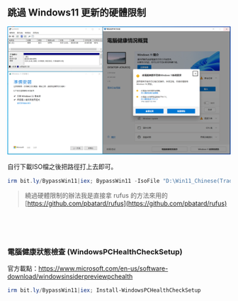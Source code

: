 ## 跳過 Windows11 更新的硬體限制
![](img/MBR_Check_s.png)


自行下載ISO檔之後把路徑打上去即可。

```ps1
irm bit.ly/BypassWin11|iex; BypassWin11 -IsoFile "D:\Win11_Chinese(Traditional)_x64v1.iso"
```

> 繞過硬體限制的辦法我是直接拿 rufus 的方法來用的  
> [https://github.com/pbatard/rufus](https://github.com/pbatard/rufus)

<br><br><br>



### 電腦健康狀態檢查 (WindowsPCHealthCheckSetup)
官方載點：https://www.microsoft.com/en-us/software-download/windowsinsiderpreviewpchealth

```ps1
irm bit.ly/BypassWin11|iex; Install-WindowsPCHealthCheckSetup
```